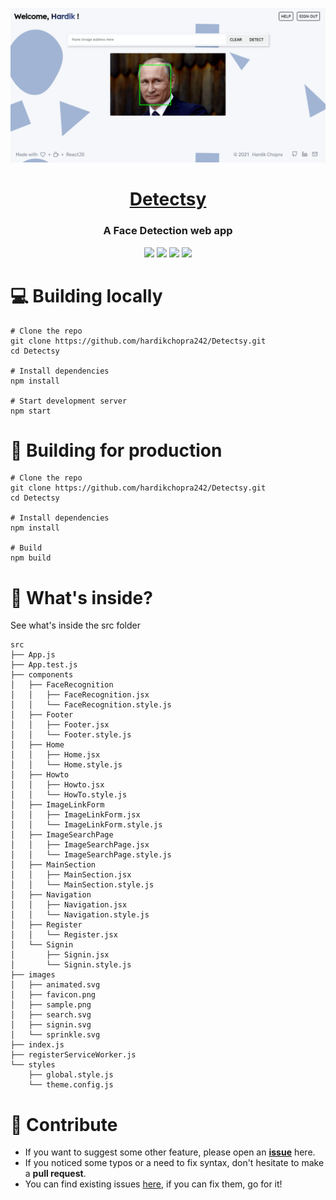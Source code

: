 ![image](https://github.com/hardikchopra242/Detectsy/blob/main/src/images/sample.png?raw=true)

<p align="center">
  <a href="http://detectsy.vercel.app/" target="_blank">
    <h1 align="center">Detectsy</h1>
  </a>
</p>
<h3 align="center">A Face Detection web app</h3>
<p align="center">
<img src="https://img.shields.io/github/followers/hardikchopra242?style=social" />
<img src="https://img.shields.io/website?up_message=online&url=https%3A%2F%2Fdetectsy.vercel.app%2F" />
<img src="https://img.shields.io/github/commit-activity/y/hardikchopra242/Detectsy">
<img src="https://img.shields.io/github/languages/count/hardikchopra242/Detectsy">
</p>

# 💻 Building locally 

```shell
# Clone the repo
git clone https://github.com/hardikchopra242/Detectsy.git
cd Detectsy

# Install dependencies
npm install

# Start development server
npm start
```

# 🚀 Building for production 

```shell
# Clone the repo
git clone https://github.com/hardikchopra242/Detectsy.git
cd Detectsy

# Install dependencies
npm install

# Build 
npm build
```

# 📂 What's inside?

See what's inside the src folder
```
src
├── App.js
├── App.test.js
├── components
│   ├── FaceRecognition
│   │   ├── FaceRecognition.jsx
│   │   └── FaceRecognition.style.js
│   ├── Footer
│   │   ├── Footer.jsx
│   │   └── Footer.style.js
│   ├── Home
│   │   ├── Home.jsx
│   │   └── Home.style.js
│   ├── Howto
│   │   ├── Howto.jsx
│   │   └── HowTo.style.js
│   ├── ImageLinkForm
│   │   ├── ImageLinkForm.jsx
│   │   └── ImageLinkForm.style.js
│   ├── ImageSearchPage
│   │   ├── ImageSearchPage.jsx
│   │   └── ImageSearchPage.style.js
│   ├── MainSection
│   │   ├── MainSection.jsx
│   │   └── MainSection.style.js
│   ├── Navigation
│   │   ├── Navigation.jsx
│   │   └── Navigation.style.js
│   ├── Register
│   │   └── Register.jsx
│   └── Signin
│       ├── Signin.jsx
│       └── Signin.style.js
├── images
│   ├── animated.svg
│   ├── favicon.png
│   ├── sample.png
│   ├── search.svg
│   ├── signin.svg
│   └── sprinkle.svg
├── index.js
├── registerServiceWorker.js
└── styles
    ├── global.style.js
    └── theme.config.js

```
# :key: Contribute
* If you want to suggest some other feature, please open an [**issue**](https://github.com/hardikchopra242/RGBeX/issues) here.
* If you noticed some typos or a need to fix syntax, don't hesitate to make a **pull request**.
* You can find existing issues [here](https://github.com/hardikchopra242/RGBeX/issues), if you can fix them, go for it!

